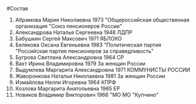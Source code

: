 #Состав
1. Абрамова Мария Николаевна 1973 \"Общероссийская общественная организация \"Союз пенсионеров России\"
2. Александрова Наталья Сергеевна 1948 ЛДПР
3. Бабушкин Сергей Максович 1971 ЯБЛОКО
4. Белякова Оксана Евгеньевна 1983 \"Политическая партия \"Российская партия пенсионеров за справедливость\"
5. Бугрова Светлана Александровна 1964 СР
6. Вахт Ирина Владимировна 1979 За женщин России
7. Выдумлева Маргарита Александровна 1971 КОММУНИСТЫ РОССИИ
8. Жаворонкова Наталья Николаевна 1981 За женщин России
9. Измайлова Нелли Игоревна 1964 КПРФ
10. Козлова Маргарита Анатольевна 1965 ЕР
11. Новиков Владимир Викторович 1966 \"МО МО \"Купчино\"
